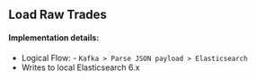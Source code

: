 ## Load Raw Trades

#### Implementation details:

- Logical Flow:
      - `Kafka > Parse JSON payload > Elasticsearch`
- Writes to local Elasticsearch 6.x
